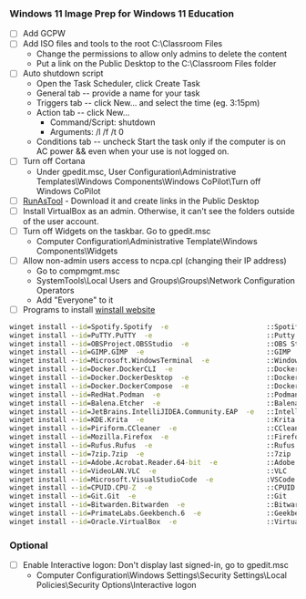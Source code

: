 ### Windows 11 Image Prep for Windows 11 Education

- [ ] Add GCPW
- [ ] Add ISO files and tools to the root C:\Classroom Files
    - Change the permissions to allow only admins to delete the content
    - Put a link on the Public Desktop to the C:\Classroom Files folder
- [ ] Auto shutdown script
    - Open the Task Scheduler, click Create Task
    - General tab -- provide a name for your task
    - Triggers tab -- click New... and select the time (eg. 3:15pm)
    - Action tab -- click New... 
        - Command/Script:     shutdown
        - Arguments:          /l /f /t 0
    - Conditions tab -- uncheck Start the task only if the computer is on AC power && even when your use is not logged on.
- [ ] Turn off Cortana
    - Under gpedit.msc, User Configuration\Administrative Templates\Windows Components\Windows CoPilot\Turn off Windows CoPilot
- [ ] [RunAsTool](https://www.sordum.org/8727/runastool-v1-5/) - Download it and create links in the Public Desktop
- [ ] Install VirtualBox as an admin. Otherwise, it can't see the folders outside of the user account.
- [ ] Turn off Widgets on the taskbar. Go to gpedit.msc
    - Computer Configuration\Administrative Template\Windows Components\Widgets
- [ ] Allow non-admin users access to ncpa.cpl (changing their IP address)
    - Go to compmgmt.msc
    - SystemTools\Local Users and Groups\Groups\Network Configuration Operators
    - Add "Everyone" to it
- [ ] Programs to install [winstall website](https://winstall.app/apps)
```cmd
winget install --id=Spotify.Spotify  -e                        ::Spotify
winget install --id=PuTTY.PuTTY  -e                            ::Putty
winget install --id=OBSProject.OBSStudio  -e                   ::OBS Studio
winget install --id=GIMP.GIMP  -e                              ::GIMP
winget install --id=Microsoft.WindowsTerminal  -e              ::Windows Terminal
winget install --id=Docker.DockerCLI  -e                       ::DockerCLI
winget install --id=Docker.DockerDesktop  -e                   ::Docker Desktop
winget install --id=Docker.DockerCompose  -e                   ::Docker Compose
winget install --id=RedHat.Podman  -e                          ::Podman
winget install --id=Balena.Etcher  -e                          ::Balena Etcher
winget install --id=JetBrains.IntelliJIDEA.Community.EAP  -e   ::IntelliJ CE
winget install --id=KDE.Krita  -e                              ::Krita
winget install --id=Piriform.CCleaner  -e                      ::CCleaner
winget install --id=Mozilla.Firefox  -e                        ::Firefox
winget install --id=Rufus.Rufus  -e                            ::Rufus
winget install --id=7zip.7zip  -e                              ::7zip
winget install --id=Adobe.Acrobat.Reader.64-bit  -e            ::Adobe PDF Reader
winget install --id=VideoLAN.VLC  -e                           ::VLC
winget install --id=Microsoft.VisualStudioCode  -e             :VSCode
winget install --id=CPUID.CPU-Z  -e                            ::CPUID
winget install --id=Git.Git  -e                                ::Git
winget install --id=Bitwarden.Bitwarden  -e                    ::Bitwarden
winget install --id=PrimateLabs.Geekbench.6  -e                ::Geekbench
winget install --id=Oracle.VirtualBox  -e                      ::VirtualBox
```

### Optional
- [ ] Enable Interactive logon: Don't display last signed-in, go to gpedit.msc
    - Computer Configuration\Windows Settings\Security Settings\Local Policies\Security Options\Interactive logon
